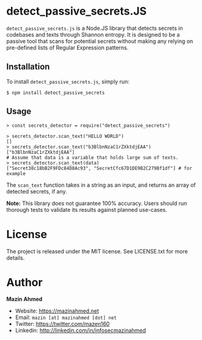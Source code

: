 # detect_passive_secrets.JS

`detect_passive_secrets.js` is a Node.JS library that detects secrets in codebases and texts through Shannon entropy. It is designed to be a passive tool that scans for potential secrets without making any relying on pre-defined lists of Regular Expression patterns.

## Installation

To install `detect_passive_secrets.js`, simply run:

```shell
$ npm install detect_passive_secrets
```

## Usage


```node
> const secrets_detector = require("detect_passive_secrets")

> secrets_detector.scan_text("HELLO WORLD")
[]
> secrets_detector.scan_text("b3BlbnNzaC1rZXktdjEAA")
["b3BlbnNzaC1rZXktdjEAA"]
# Assume that data is a variable that holds large sum of texts.
> secrets_detector.scan_text(data)
["Secret38c18bB2F9FDc84D8Ac93", "SecretCfc67D1DE9B2C279Bf1df"] # for example
```

The `scan_text` function takes in a string as an input, and returns an array of detected secrets, if any.

**Note:** This library does not guarantee 100% accuracy. Users should run thorough tests to validate its results against planned use-cases.

# License

The project is released under the MIT license. See LICENSE.txt for more details.

# Author

**Mazin Ahmed**

- Website: https://mazinahmed.net
- Email: `mazin [at] mazinahmed [dot] net`
- Twitter: https://twitter.com/mazen160
- Linkedin: http://linkedin.com/in/infosecmazinahmed
